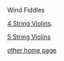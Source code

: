 
<!-- ![4-string](Images/230116-cherry.png) -->
<p> Wind Fiddles</p>

[4 String Violins](./4-strings.html).

[5 String Violins](./5-strings.html)

[other home page](./other_home.md)